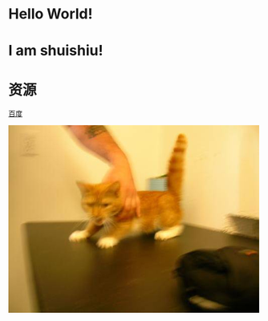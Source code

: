 # Hello World!

# I am  shuishiu!

# 资源
[百度](https://www.baidu.com)

![lin](https://github.com/zengshuishui/test/blob/master/cat.0.jpg)

